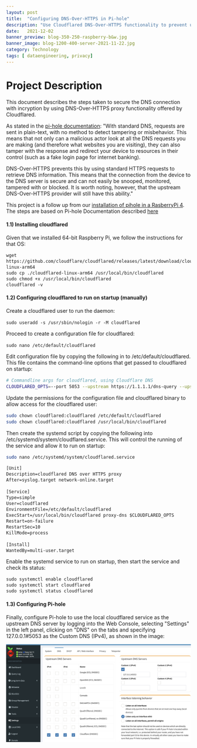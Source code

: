 ```yaml
---
layout: post
title:  "Configuring DNS-Over-HTTPS in Pi-hole"
description: "Use Cloudflared DNS-Over-HTTPS functionality to prevent using standard HTTPS requests to retrieve DNS information"
date:   2021-12-02
banner_preview: blog-350-250-raspberry-b&w.jpg
banner_image: blog-1200-400-server-2021-11-22.jpg
category: Technology
tags: [ dataengineering, privacy]
---
```


# Project Description
This document describes the steps taken to secure the DNS connection with incryption by using DNS-Over-HTTPS proxy functionality offered by Cloudflared. 

As stated in the [pi-hole documentation](https://docs.pi-hole.net/guides/dns/cloudflared/?h=update#automating-cloudflared-updates): "With standard DNS, requests are sent in plain-text, with no method to detect tampering or misbehavior. This means that not only can a malicious actor look at all the DNS requests you are making (and therefore what websites you are visiting), they can also tamper with the response and redirect your device to resources in their control (such as a fake login page for internet banking).

DNS-Over-HTTPS prevents this by using standard HTTPS requests to retrieve DNS information. This means that the connection from the device to the DNS server is secure and can not easily be snooped, monitored, tampered with or blocked. It is worth noting, however, that the upstream DNS-Over-HTTPS provider will still have this ability."


This project is a follow up from our [installation of pihole in a RasberryPi 4](https://aaas24.github.io/technology/2021/11/20/Pi-hole.html). The steps are based on Pi-hole Documentation described [here](https://docs.pi-hole.net/guides/dns/cloudflared/?h=update#automating-cloudflared-updates)


#### 1.1) Installing cloudflared

Given that we installed 64-bit Raspberry Pi, we  follow the instructions for that OS: 

```
wget https://github.com/cloudflare/cloudflared/releases/latest/download/cloudflared-linux-arm64
sudo cp ./cloudflared-linux-arm64 /usr/local/bin/cloudflared
sudo chmod +x /usr/local/bin/cloudflared
cloudflared -v
```

#### 1.2) Configuring cloudflared to run on startup (manually)

Create a cloudflared user to run the daemon:

```sudo useradd -s /usr/sbin/nologin -r -M cloudflared```

Proceed to create a configuration file for cloudflared:

```sudo nano /etc/default/cloudflared```

Edit configuration file by copying the following in to /etc/default/cloudflared. This file contains the command-line options that get passed to cloudflared on startup:

``` bash
# Commandline args for cloudflared, using Cloudflare DNS
CLOUDFLARED_OPTS=--port 5053 --upstream https://1.1.1.1/dns-query --upstream https://1.0.0.1/dns-query
```

Update the permissions for the configuration file and cloudflared binary to allow access for the cloudflared user:

``` bash
sudo chown cloudflared:cloudflared /etc/default/cloudflared
sudo chown cloudflared:cloudflared /usr/local/bin/cloudflared
```

Then create the systemd script by copying the following into /etc/systemd/system/cloudflared.service. This will control the running of the service and allow it to run on startup:

``` bash
sudo nano /etc/systemd/system/cloudflared.service
```
```
[Unit]
Description=cloudflared DNS over HTTPS proxy
After=syslog.target network-online.target

[Service]
Type=simple
User=cloudflared
EnvironmentFile=/etc/default/cloudflared
ExecStart=/usr/local/bin/cloudflared proxy-dns $CLOUDFLARED_OPTS
Restart=on-failure
RestartSec=10
KillMode=process

[Install]
WantedBy=multi-user.target
```
Enable the systemd service to run on startup, then start the service and check its status:

```
sudo systemctl enable cloudflared
sudo systemctl start cloudflared
sudo systemctl status cloudflared
```

#### 1.3) Configuring Pi-hole

Finally, configure Pi-hole to use the local cloudflared service as the upstream DNS server by logging into the Web Console, selecting "Settings" in the left panel, clicking on "DNS" on the tabs and specifying 127.0.0.1#5053 as the Custom DNS (IPv4), as shown in the image:

<p align="center">
  <img src="https://github.com/aaas24/aaas24.github.io/blob/master/assets/post_files/2021-12-02-Configuring-DNS-Over-HTTPS-in-Pi-hole/configuring-Upstream-DNS-Servers.jpg" alt="Upstream DNS Servers" width="600">
</p>
